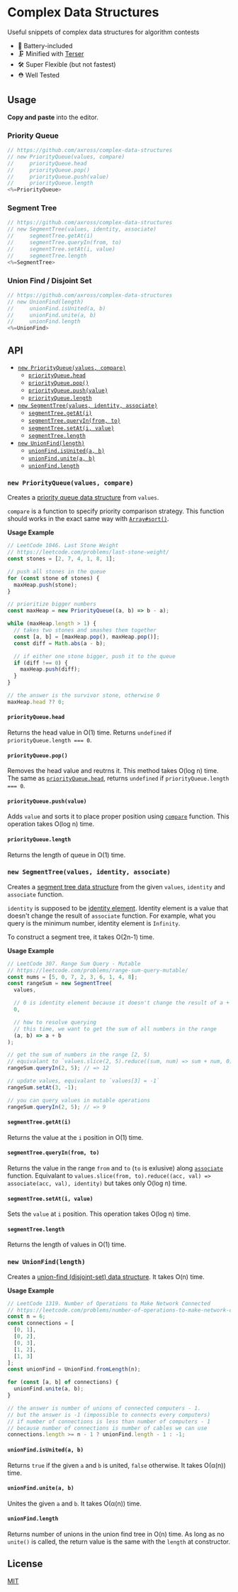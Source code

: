 # Complex Data Structures

Useful snippets of complex data structures for algorithm contests

- 🔋 Battery-included
- 🗜 Minified with [Terser](https://terser.org/)
- 🛠 Super Flexible (but not fastest)
- ⛑ Well Tested

## Usage

**Copy and paste** into the editor.

### Priority Queue

```js
// https://github.com/axross/complex-data-structures
// new PriorityQueue(values, compare)
//     priorityQueue.head
//     priorityQueue.pop()
//     priorityQueue.push(value)
//     priorityQueue.length
<%=PriorityQueue>
```

### Segment Tree

```js
// https://github.com/axross/complex-data-structures
// new SegmentTree(values, identity, associate)
//     segmentTree.getAt(i)
//     segmentTree.queryIn(from, to)
//     segmentTree.setAt(i, value)
//     segmentTree.length
<%=SegmentTree>
```

### Union Find / Disjoint Set

```js
// https://github.com/axross/complex-data-structures
// new UnionFind(length)
//     unionFind.isUnited(a, b)
//     unionFind.unite(a, b)
//     unionFind.length
<%=UnionFind>
```

## API

- [`new PriorityQueue(values, compare)`](#new-priorityqueuevalues-compare)
  - [`priorityQueue.head`](#priorityqueuehead)
  - [`priorityQueue.pop()`](#priorityqueuepop)
  - [`priorityQueue.push(value)`](#priorityqueuepushvalue)
  - [`priorityQueue.length`](#priorityqueuelength)
- [`new SegmentTree(values, identity, associate)`](#new-segmenttreevalues-identity-associate)
  - [`segmentTree.getAt(i)`](#segmenttreegetati)
  - [`segmentTree.queryIn(from, to)`](#segmenttreequeryinfrom-to)
  - [`segmentTree.setAt(i, value)`](#segmenttreesetati-value)
  - [`segmentTree.length`](#segmenttreelength)
- [`new UnionFind(length)`](#new-unionfindlength)
  - [`unionFind.isUnited(a, b)`](#unionfindisuniteda-b)
  - [`unionFind.unite(a, b)`](#unionfindunitea-b)
  - [`unionFind.length`](#unionfindlength)

### `new PriorityQueue(values, compare)`

Creates a [priority queue data structure](https://en.wikipedia.org/wiki/Priority_queue) from `values`.

`compare` is a function to specify priority comparison strategy. This function should works in the exact same way with [`Array#sort()`](https://developer.mozilla.org/en-US/docs/Web/JavaScript/Reference/Global_Objects/Array/sort).

**Usage Example**

```js
// LeetCode 1046. Last Stone Weight
// https://leetcode.com/problems/last-stone-weight/
const stones = [2, 7, 4, 1, 8, 1];

// push all stones in the queue
for (const stone of stones) {
  maxHeap.push(stone);
}

// prioritize bigger numbers
const maxHeap = new PriorityQueue((a, b) => b - a);

while (maxHeap.length > 1) {
  // takes two stones and smashes them together
  const [a, b] = [maxHeap.pop(), maxHeap.pop()];
  const diff = Math.abs(a - b);

  // if either one stone bigger, push it to the queue
  if (diff !== 0) {
    maxHeap.push(diff);
  }
}

// the answer is the survivor stone, otherwise 0
maxHeap.head ?? 0;
```

#### `priorityQueue.head`

Returns the head value in O(1) time. Returns `undefined` if `priorityQueue.length === 0`.

#### `priorityQueue.pop()`

Removes the head value and reutrns it. This method takes O(log n) time. The same as [`priorityQueue.head`](#priorityqueuehead), returns `undefined` if `priorityQueue.length === 0`.

#### `priorityQueue.push(value)`

Adds `value` and sorts it to place proper position using [`compare`](#new-priorityqueuevalues-compare) function. This operation takes O(log n) time.

#### `priorityQueue.length`

Returns the length of queue in O(1) time.

### `new SegmentTree(values, identity, associate)`

Creates a [segment tree data structure](https://en.wikipedia.org/wiki/Segment_tree) from the given `values`, `identity` and `associate` function.

`identity` is supposed to be [identity element](https://en.wikipedia.org/wiki/Identity_element). Identity element is a value that doesn't change the result of `associate` function. For example, what you query is the minimum number, identity element is `Infinity`.

To construct a segment tree, it takes O(2n-1) time.

**Usage Example**

```js
// LeetCode 307. Range Sum Query - Mutable
// https://leetcode.com/problems/range-sum-query-mutable/
const nums = [5, 0, 7, 2, 3, 6, 1, 4, 8];
const rangeSum = new SegmentTree(
  values,

  // 0 is identity element because it doesn't change the result of a + b
  0,

  // how to resolve querying
  // this time, we want to get the sum of all numbers in the range
  (a, b) => a + b
);

// get the sum of numbers in the range [2, 5)
// equivalant to `values.slice(2, 5).reduce((sum, num) => sum + num, 0)`
rangeSum.queryIn(2, 5); // => 12

// update values, equivalant to `values[3] = -1`
rangeSum.setAt(3, -1);

// you can query values in mutable operations
rangeSum.queryIn(2, 5); // => 9
```

#### `segmentTree.getAt(i)`

Returns the value at the `i` position in O(1) time.

#### `segmentTree.queryIn(from, to)`

Returns the value in the range `from` and `to` (`to` is exlusive) along [`associate`](#new-segmenttreevalues-identity-associate) function. Equivalant to `values.slice(from, to).reduce((acc, val) => associate(acc, val), identity)` but takes only O(log n) time.

#### `segmentTree.setAt(i, value)`

Sets the `value` at `i` position. This operation takes O(log n) time.

#### `segmentTree.length`

Returns the length of values in O(1) time.

### `new UnionFind(length)`

Creates a [union-find (disjoint-set) data structure](https://en.wikipedia.org/wiki/Disjoint-set_data_structure). It takes O(n) time.

**Usage Example**

```js
// LeetCode 1319. Number of Operations to Make Network Connected
// https://leetcode.com/problems/number-of-operations-to-make-network-connected/
const n = 6;
const connections = [
  [0, 1],
  [0, 2],
  [0, 3],
  [1, 2],
  [1, 3]
];
const unionFind = UnionFind.fromLength(n);

for (const [a, b] of connections) {
  unionFind.unite(a, b);
}

// the answer is number of unions of connected computers - 1.
// but the answer is -1 (impossible to connects every computers)
// if number of connections is less than number of computers - 1
// because number of connections is number of cables we can use
connections.length >= n - 1 ? unionFind.length - 1 : -1;
```

#### `unionFind.isUnited(a, b)`

Returns `true` if the given `a` and `b` is united, `false` otherwise. It takes O(α(n)) time.

#### `unionFind.unite(a, b)`

Unites the given `a` and `b`. It takes O(α(n)) time.

#### `unionFind.length`

Returns number of unions in the union find tree in O(n) time. As long as no `unite()` is called, the return value is the same with the `length` at constructor.

## License

[MIT](LICENSE)
